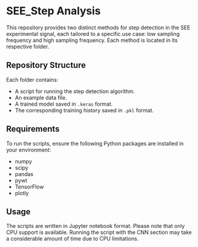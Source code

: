 # SEE_Step Analysis

This repository provides two distinct methods for step detection in the SEE experimental signal, each tailored to a specific use case: low sampling frequency and high sampling frequency. Each method is located in its respective folder.

## Repository Structure

Each folder contains:

- A script for running the step detection algorithm.
- An example data file.
- A trained model saved in `.keras` format.
- The corresponding training history saved in `.pkl` format.

## Requirements

To run the scripts, ensure the following Python packages are installed in your environment:

- numpy
- scipy
- pandas
- pywt
- TensorFlow
- plotly 

## Usage

The scripts are written in Jupyter notebook format. Please note that only CPU support is available. Running the script with the CNN section may take a considerable amount of time due to CPU limitations.